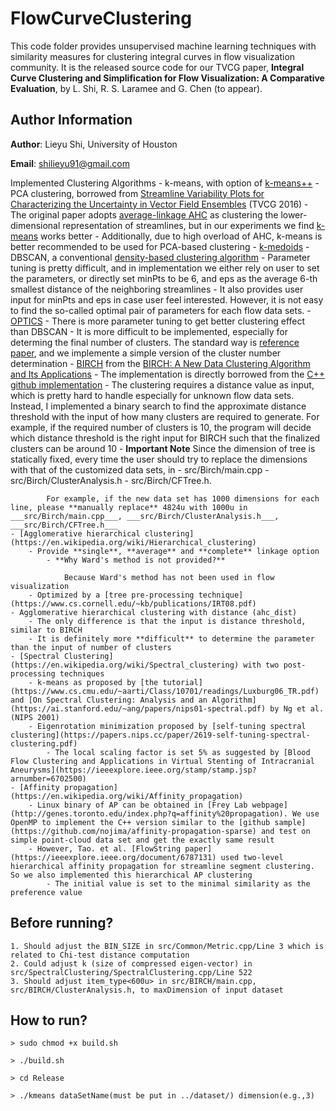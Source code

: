 # FlowCurveClustering

This code folder provides unsupervised machine learning techniques with similarity measures for clustering integral curves in flow visualization community. It is the released source code for our TVCG paper, **Integral Curve Clustering and Simplification for Flow Visualization: A Comparative Evaluation**, by L. Shi, R. S. Laramee and G. Chen (to appear).

## Author Information

**Author**: Lieyu Shi, University of Houston

**Email**: shilieyu91@gmail.com


Implemented Clustering Algorithms
	- k-means, with option of [k-means++](https://en.wikipedia.org/wiki/K-means%2B%2B)
	- PCA clustering, borrowed from [Streamline Variability Plots for Characterizing the Uncertainty in Vector Field Ensembles](https://ieeexplore.ieee.org/abstract/document/7192675) (TVCG 2016)
		- The original paper adopts [average-linkage AHC](https://en.wikipedia.org/wiki/Hierarchical_clustering) as clustering the lower-dimensional representation of streamlines, but in our experiments we find [k-means](https://en.wikipedia.org/wiki/K-means_clustering) works better
		- Additionally, due to high overload of AHC, k-means is better recommended to be used for PCA-based clustering
	- [k-medoids](https://en.wikipedia.org/wiki/K-medoids)
	- DBSCAN, a conventional [density-based clustering algorithm](https://en.wikipedia.org/wiki/DBSCAN)
		- Parameter tuning is pretty difficult, and in implementation we either rely on user to set the parameters, or directly set minPts to be 6, and eps as the average 6-th smallest distance of the neighboring streamlines
		- It also provides user input for minPts and eps in case user feel interested. However, it is not easy to find the so-called optimal pair of parameters for each flow data sets. 
	- [OPTICS](https://en.wikipedia.org/wiki/OPTICS_algorithm)
		- There is more parameter tuning to get better clustering effect than DBSCAN
		- It is more difficult to be implemented, especially for determing the final number of clusters. The standard way is [reference paper](http://www.dbs.ifi.lmu.de/Publikationen/Papers/OPTICS.pdf), and we implemente a simple version of the cluster number determination
	- [BIRCH](https://en.wikipedia.org/wiki/BIRCH) from the [BIRCH: A New Data Clustering Algorithm and Its Applications](https://link.springer.com/content/pdf/10.1023/A:1009783824328.pdf)
		- The implementation is directly borrowed from the [C++ github implementation](https://github.com/fedyura/birch-clustering-algorithm)
		- The clustering requires a distance value as input, which is pretty hard to handle especially for unknown flow data sets. Instead, I implemented a binary search to find the approximate distance threshold with the input of how many clusters are required to generate. For example, if the required number of clusters is 10, the program will decide which distance threshold is the right input for BIRCH such that the finalized clusters can be around 10
		- **Important Note** Since the dimension of tree is statically fixed, every time the user should try to replace the dimensions with that of the customized data sets, in 
			- src/Birch/main.cpp
			- src/Birch/ClusterAnalysis.h
			- src/Birch/CFTree.h. 
			
			For example, if the new data set has 1000 dimensions for each line, please **manually replace** 4824u with 1000u in ___src/Birch/main.cpp___, ___src/Birch/ClusterAnalysis.h___, ___src/Birch/CFTree.h___
	- [Agglomerative hierarchical clustering](https://en.wikipedia.org/wiki/Hierarchical_clustering)
		- Provide **single**, **average** and **complete** linkage option
			- **Why Ward's method is not provided?**

				Because Ward's method has not been used in flow visualization
		- Optimized by a [tree pre-processing technique](https://www.cs.cornell.edu/~kb/publications/IRT08.pdf)
	- Agglomerative hierarchical clustering with distance (ahc_dist)
		- The only difference is that the input is distance threshold, similar to BIRCH
		- It is definitely more **difficult** to determine the parameter than the input of number of clusters
	- [Spectral Clustering](https://en.wikipedia.org/wiki/Spectral_clustering) with two post-processing techniques
		- k-means as proposed by [the tutorial](https://www.cs.cmu.edu/~aarti/Class/10701/readings/Luxburg06_TR.pdf) and [On Spectral Clustering: Analysis and an Algorithm](https://ai.stanford.edu/~ang/papers/nips01-spectral.pdf) by Ng et al. (NIPS 2001)
		- Eigenrotation minimization proposed by [self-tuning spectral clustering](https://papers.nips.cc/paper/2619-self-tuning-spectral-clustering.pdf)
			- The local scaling factor is set 5% as suggested by [Blood Flow Clustering and Applications in Virtual Stenting of Intracranial Aneurysms](https://ieeexplore.ieee.org/stamp/stamp.jsp?arnumber=6702500)
	- [Affinity propagation](https://en.wikipedia.org/wiki/Affinity_propagation)
		- Linux binary of AP can be obtained in [Frey Lab webpage](http://genes.toronto.edu/index.php?q=affinity%20propagation). We use OpenMP to implement the C++ version similar to the [github sample](https://github.com/nojima/affinity-propagation-sparse) and test on simple point-cloud data set and get the exactly same result
		- However, Tao. et al. [FlowString paper](https://ieeexplore.ieee.org/document/6787131) used two-level hierarchical affinity propagation for streamline segment clustering. So we also implemented this hierarchical AP clustering
			- The initial value is set to the minimal similarity as the preference value


## Before running?

	1. Should adjust the BIN_SIZE in src/Common/Metric.cpp/Line 3 which is related to Chi-test distance computation
	2. Could adjust k (size of compressed eigen-vector) in src/SpectralClustering/SpectralClustering.cpp/Line 522
	3. Should adjust item_type<600u> in src/BIRCH/main.cpp, src/BIRCH/ClusterAnalysis.h, to maxDimension of input dataset

## How to run?

	> sudo chmod +x build.sh

	> ./build.sh

	> cd Release

	> ./kmeans dataSetName(must be put in ../dataset/) dimension(e.g.,3)
